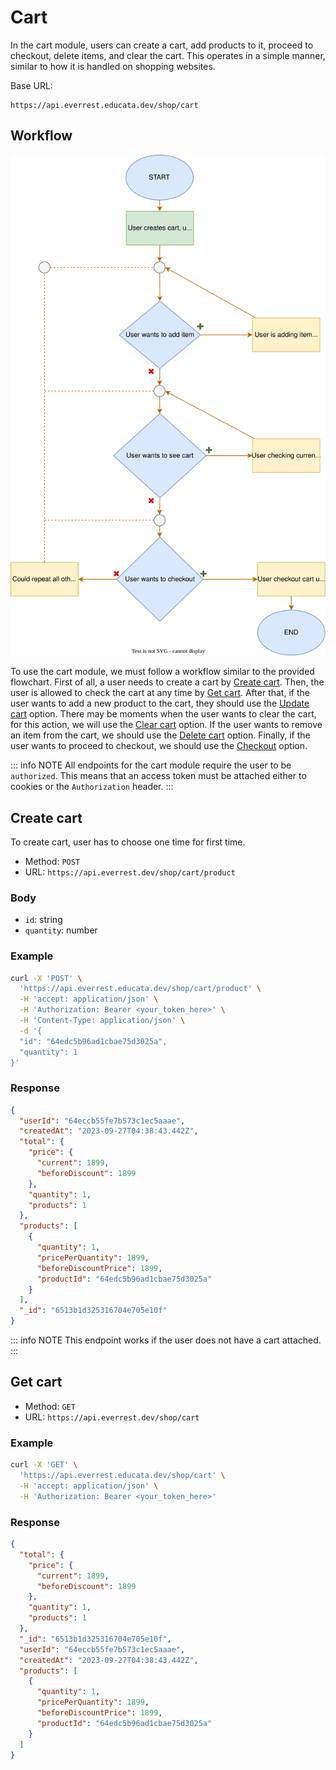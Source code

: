 # Cart

In the cart module, users can create a cart, add products to it, proceed to checkout, delete items, and clear the cart. This operates in a simple manner, similar to how it is handled on shopping websites.

Base URL:

```
https://api.everrest.educata.dev/shop/cart
```

## Workflow

<img src="./public/flowchart.svg" alt="flowchart of cart module">

To use the cart module, we must follow a workflow similar to the provided flowchart. First of all, a user needs to create a cart by <a href="#create-cart">Create cart</a>. Then, the user is allowed to check the cart at any time by <a href="#get-cart">Get cart</a>. After that, if the user wants to add a new product to the cart, they should use the <a href="#update-cart">Update cart</a> option. There may be moments when the user wants to clear the cart, for this action, we will use the <a href="#clear-cart">Clear cart</a> option. If the user wants to remove an item from the cart, we should use the <a href="#delete-cart">Delete cart</a> option. Finally, if the user wants to proceed to checkout, we should use the <a href="#checkout">Checkout</a> option.

::: info NOTE
All endpoints for the cart module require the user to be `authorized`. This means that an access token must be attached either to cookies or the `Authorization` header.
:::

## Create cart

To create cart, user has to choose one time for first time.

- Method: `POST`
- URL: `https://api.everrest.dev/shop/cart/product`

### Body

- `id`: string
- `quantity`: number

### Example

```sh
curl -X 'POST' \
  'https://api.everrest.educata.dev/shop/cart/product' \
  -H 'accept: application/json' \
  -H 'Authorization: Bearer <your_token_here>' \
  -H 'Content-Type: application/json' \
  -d '{
  "id": "64edc5b96ad1cbae75d3025a",
  "quantity": 1
}'
```

### Response

```json
{
  "userId": "64eccb55fe7b573c1ec5aaae",
  "createdAt": "2023-09-27T04:38:43.442Z",
  "total": {
    "price": {
      "current": 1899,
      "beforeDiscount": 1899
    },
    "quantity": 1,
    "products": 1
  },
  "products": [
    {
      "quantity": 1,
      "pricePerQuantity": 1899,
      "beforeDiscountPrice": 1899,
      "productId": "64edc5b96ad1cbae75d3025a"
    }
  ],
  "_id": "6513b1d325316704e705e10f"
}
```

::: info NOTE
This endpoint works if the user does not have a cart attached.
:::

## Get cart

- Method: `GET`
- URL: `https://api.everrest.dev/shop/cart`

### Example

```sh
curl -X 'GET' \
  'https://api.everrest.educata.dev/shop/cart' \
  -H 'accept: application/json' \
  -H 'Authorization: Bearer <your_token_here>'
```

### Response

```json
{
  "total": {
    "price": {
      "current": 1899,
      "beforeDiscount": 1899
    },
    "quantity": 1,
    "products": 1
  },
  "_id": "6513b1d325316704e705e10f",
  "userId": "64eccb55fe7b573c1ec5aaae",
  "createdAt": "2023-09-27T04:38:43.442Z",
  "products": [
    {
      "quantity": 1,
      "pricePerQuantity": 1899,
      "beforeDiscountPrice": 1899,
      "productId": "64edc5b96ad1cbae75d3025a"
    }
  ]
}
```
